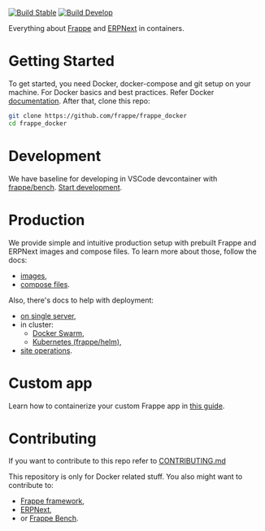 [![Build Stable](https://github.com/frappe/frappe_docker/actions/workflows/build_stable.yml/badge.svg)](https://github.com/frappe/frappe_docker/actions/workflows/build_stable.yml)
[![Build Develop](https://github.com/frappe/frappe_docker/actions/workflows/build_develop.yml/badge.svg)](https://github.com/frappe/frappe_docker/actions/workflows/build_develop.yml)

Everything about [Frappe](https://github.com/frappe/frappe) and [ERPNext](https://github.com/frappe/erpnext) in containers.

# Getting Started

To get started, you need Docker, docker-compose and git setup on your machine. For Docker basics and best practices. Refer Docker [documentation](http://docs.docker.com).
After that, clone this repo:

```sh
git clone https://github.com/frappe/frappe_docker
cd frappe_docker
```

# Development

We have baseline for developing in VSCode devcontainer with [frappe/bench](https://github.com/frappe/bench). [Start development](development).

# Production

We provide simple and intuitive production setup with prebuilt Frappe and ERPNext images and compose files. To learn more about those, follow the docs:

- [images](docs/images.md),
- [compose files](docs/compose-files.md).

Also, there's docs to help with deployment:

- [on single server](docs/single-server.md),
- in cluster:
  - [Docker Swarm](docs/docker-swarm.md),
  - [Kubernetes (frappe/helm)](https://helm.erpnext.com),
- [site operations](docs/site-operations.md).

# Custom app

Learn how to containerize your custom Frappe app in [this guide](custom_app/README.md).

# Contributing

If you want to contribute to this repo refer to [CONTRIBUTING.md](CONTRIBUTING.md)

This repository is only for Docker related stuff. You also might want to contribute to:

- [Frappe framework](https://github.com/frappe/frappe#contributing),
- [ERPNext](https://github.com/frappe/erpnext#contributing),
- or [Frappe Bench](https://github.com/frappe/bench).
